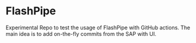 # FlashPipe
Experimental Repo to test the usage of FlashPipe with GitHub actions. The main idea is to add on-the-fly commits from the SAP with UI. 
